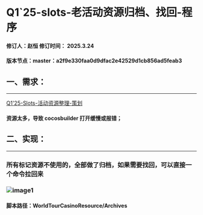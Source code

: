 #  Q1\`25-slots-老活动资源归档、找回-程序

#### 修订人：赵恒	 	修订时间： 2025.3.24

#### 版本节点：master：a2f9e330faa0d9dfac2e42529d1cb856ad5feab3

## 一、需求：

---

[Q1'25-Slots-活动资源整理-策划](https://docs.google.com/spreadsheets/d/1eTtfANEnGAa9I681Xe7tJGyDdXkwrYxbP7q3yq-Fqqs/edit?gid=0#gid=0)

#### 资源太多，导致 cocosbuilder 打开缓慢或报错；

## 二、实现：

---

### 所有标记资源不使用的，全部做了归档，如果需要找回，可以直接一个命令拉回来

### ![image1](http://localhost:5173/WTC-Docs/assets/1758727509612_8551e528.png)

#### 脚本路径：WorldTourCasinoResource/Archives

